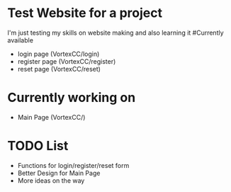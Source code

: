 # Test Website for a project
I'm just testing my skills on website making and also learning it
#Currently available
- login page (VortexCC/login)
- register page (VortexCC/register)
- reset page (VortexCC/reset)

# Currently working on
- Main Page (VortexCC/)

# TODO List
- Functions for login/register/reset form
- Better Design for Main Page
- More ideas on the way
